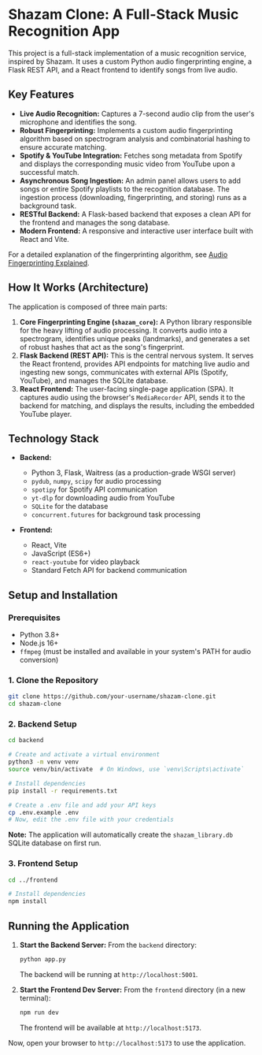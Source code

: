 # Shazam Clone: A Full-Stack Music Recognition App

This project is a full-stack implementation of a music recognition service, inspired by Shazam. It uses a custom Python audio fingerprinting engine, a Flask REST API, and a React frontend to identify songs from live audio.

## Key Features

- **Live Audio Recognition:** Captures a 7-second audio clip from the user's microphone and identifies the song.
- **Robust Fingerprinting:** Implements a custom audio fingerprinting algorithm based on spectrogram analysis and combinatorial hashing to ensure accurate matching.
- **Spotify & YouTube Integration:** Fetches song metadata from Spotify and displays the corresponding music video from YouTube upon a successful match.
- **Asynchronous Song Ingestion:** An admin panel allows users to add songs or entire Spotify playlists to the recognition database. The ingestion process (downloading, fingerprinting, and storing) runs as a background task.
- **RESTful Backend:** A Flask-based backend that exposes a clean API for the frontend and manages the song database.
- **Modern Frontend:** A responsive and interactive user interface built with React and Vite.

For a detailed explanation of the fingerprinting algorithm, see [Audio Fingerprinting Explained](./audio_fingerprinting_explanation.md).

## How It Works (Architecture)

The application is composed of three main parts:

1.  **Core Fingerprinting Engine (`shazam_core`):** A Python library responsible for the heavy lifting of audio processing. It converts audio into a spectrogram, identifies unique peaks (landmarks), and generates a set of robust hashes that act as the song's fingerprint.
2.  **Flask Backend (REST API):** This is the central nervous system. It serves the React frontend, provides API endpoints for matching live audio and ingesting new songs, communicates with external APIs (Spotify, YouTube), and manages the SQLite database.
3.  **React Frontend:** The user-facing single-page application (SPA). It captures audio using the browser's `MediaRecorder` API, sends it to the backend for matching, and displays the results, including the embedded YouTube player.

## Technology Stack

-   **Backend:**
    -   Python 3, Flask, Waitress (as a production-grade WSGI server)
    -   `pydub`, `numpy`, `scipy` for audio processing
    -   `spotipy` for Spotify API communication
    -   `yt-dlp` for downloading audio from YouTube
    -   `SQLite` for the database
    -   `concurrent.futures` for background task processing

-   **Frontend:**
    -   React, Vite
    -   JavaScript (ES6+)
    -   `react-youtube` for video playback
    -   Standard Fetch API for backend communication

## Setup and Installation

### Prerequisites

-   Python 3.8+
-   Node.js 16+
-   `ffmpeg` (must be installed and available in your system's PATH for audio conversion)

### 1. Clone the Repository

```bash
git clone https://github.com/your-username/shazam-clone.git
cd shazam-clone
```

### 2. Backend Setup

```bash
cd backend

# Create and activate a virtual environment
python3 -m venv venv
source venv/bin/activate  # On Windows, use `venv\Scripts\activate`

# Install dependencies
pip install -r requirements.txt

# Create a .env file and add your API keys
cp .env.example .env
# Now, edit the .env file with your credentials
```

**Note:** The application will automatically create the `shazam_library.db` SQLite database on first run.

### 3. Frontend Setup

```bash
cd ../frontend

# Install dependencies
npm install
```

## Running the Application

1.  **Start the Backend Server:**
    From the `backend` directory:
    ```bash
    python app.py
    ```
    The backend will be running at `http://localhost:5001`.

2.  **Start the Frontend Dev Server:**
    From the `frontend` directory (in a new terminal):
    ```bash
    npm run dev
    ```
    The frontend will be available at `http://localhost:5173`.

Now, open your browser to `http://localhost:5173` to use the application.
